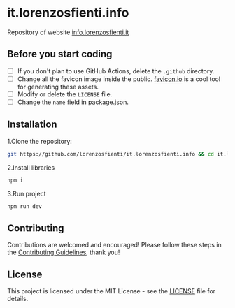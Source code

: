 # it.lorenzosfienti.info

Repository of website [info.lorenzosfienti.it](https://info.lorenzosfienti.it)

## Before you start coding

- [ ] If you don't plan to use GitHub Actions, delete the `.github` directory.
- [ ] Change all the favicon image inside the public. [favicon.io](https://favicon.io) is a cool tool for generating these assets.
- [ ] Modify or delete the `LICENSE` file.
- [ ] Change the `name` field in package.json.

## Installation

1.Clone the repository:

```sh
git https://github.com/lorenzosfienti/it.lorenzosfienti.info && cd it.lorenzosfienti.info
```

2.Install libraries

```sh
npm i
```

3.Run project

```sh
npm run dev
```

## Contributing

Contributions are welcomed and encouraged! Please follow these steps in the [Contributing Guidelines](./CONTRIBUTING.md), thank you!

## License

This project is licensed under the MIT License - see the [LICENSE](./LICENSE) file for details.